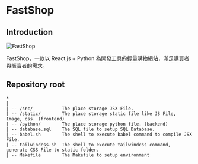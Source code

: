 # FastShop

## Introduction

![FastShop](https://user-images.githubusercontent.com/69747731/189900653-63525935-2691-487d-9709-1a030ff7c470.png)

FastShop，一款以 React.js + Python 為開發工具的輕量購物網站，滿足購買者與販賣者的需求。



## Repository root

```
*
|
| -- /src/           The place storage JSX File.
| -- /static/        The place storage static file like JS File, Image, css. (frontend)
| -- /python/        The place storage python file. (backend)
| -- database.sql    The SQL file to setup SQL Database.
| -- babel.sh        The shell to execute babel command to compile JSX File.
| -- tailwindcss.sh	 The shell to execute tailwindcss command, generate CSS File to static folder.
| -- Makefile        The Makefile to setup environment
```

